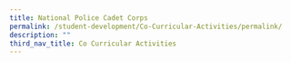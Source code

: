```yaml
---
title: National Police Cadet Corps
permalink: /student-development/Co-Curricular-Activities/permalink/
description: ""
third_nav_title: Co Curricular Activities
---
```

